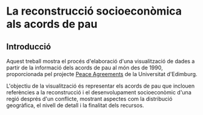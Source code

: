 #  La reconstrucció socioeconòmica als acords de pau

## Introducció
Aquest treball mostra el procés d'elaboració d'una visualització de dades a partir de
la informació dels acords de pau al món des de 1990, proporcionada pel projecte
[Peace Agreements](https://www.peaceagreements.org/) de la Universitat d'Edimburg.

L'objectiu de la visualització és
representar els acords de pau que inclouen referències a la reconstrucció i el
desenvolupament socioeconòmic d'una regió després d'un conflicte, mostrant aspectes
com la distribució geogràfica, el nivell de detall i la finalitat dels recursos.


